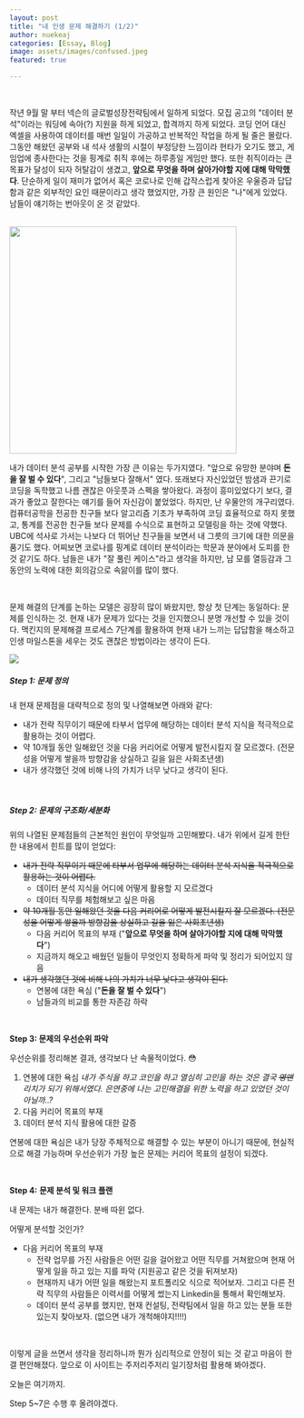 ```yaml
---
layout: post
title: "내 인생 문제 해결하기 (1/2)"
author: nuekeaj
categories: [Essay, Blog]
image: assets/images/confused.jpeg
featured: true

---
```


<br>

작년 9월 말 부터 넥슨의 글로벌성장전략팀에서 일하게 되었다. 모집 공고의 "데이터 분석"이라는 워딩에 속아(?) 지원을 하게 되었고, 합격까지 하게 되었다. 코딩 언어 대신 엑셀을 사용하여 데이터를 매번 일일이 가공하고 반복적인 작업을 하게 될 줄은 몰랐다. 그동안 해왔던 공부와 내 석사 생활의 시절이 부정당한 느낌이라 현타가 오기도 했고, 게임업에 종사한다는 것을 핑계로 취직 후에는 하루종일 게임만 했다. 또한 취직이라는 큰 목표가 달성이 되자 허탈감이 생겼고, **앞으로 무엇을 하며 살아가야할 지에 대해 막막했다**. 단순하게 일이 재미가 없어서 혹은 코로나로 인해 갑작스럽게 찾아온 우울증과 답답함과 같은 외부적인 요인 때문이라고 생각 했었지만, 가장 큰 원인은 "나"에게 있었다. 남들이 얘기하는 번아웃이 온 것 같았다.

<br>

<img src="https://evan-moon.github.io/static/89e6b571a1a59e725c099d90ca7e6397/ee604/thumbnail.png" width=400>



<br>

내가 데이터 분석 공부를 시작한 가장 큰 이유는 두가지였다. "앞으로 유망한 분야며 **돈을 잘 벌 수 있다**", 그리고 "남들보다 잘해서" 였다. 또래보다 자신있었던 밤샘과 끈기로 코딩을 독학했고 나름 괜찮은 아웃풋과 스펙을 쌓아왔다. 과정이 흥미있었다기 보다, 결과가 좋았고 잘한다는 얘기를 들어 자신감이 붙었었다. 하지만, 난 우물안의 개구리였다. 컴퓨터공학을 전공한 친구들 보다 알고리즘 기초가 부족하여 코딩 효율적으로 하지 못했고, 통계를 전공한 친구들 보다 문제를 수식으로 표현하고 모델링을 하는 것에 약했다. UBC에 석사로 가서는 나보다 더 뛰어난 친구들을 보면서 내 그릇의 크기에 대한 의문을 품기도 했다. 어찌보면 코로나를 핑계로 데이터 분석이라는 학문과 분야에서 도피를 한 것 같기도 하다. 남들은 내가 "잘 풀린 케이스"라고 생각을 하지만, 남 모를 열등감과 그 동안의 노력에 대한 회의감으로 속앓이를 많이 했다.

<br>

문제 해결의 단계를 논하는 모델은 굉장히 많이 봐왔지만, 항상 첫 단계는 동일하다: 문제를 인식하는 것. 현재 내가 문제가 있다는 것을 인지했으니 분명 개선할 수 있을 것이다. 맥킨지의 문제해결 프로세스 7단계를 활용하여 현재 내가 느끼는 답답함을 해소하고 인생 마일스톤을 세우는 것도 괜찮은 방법이라는 생각이 든다. 
<br>

<img src="https://t1.daumcdn.net/thumb/R720x0/?fname=http://t1.daumcdn.net/brunch/service/user/7S3Y/image/PTwbolkK2xbZRG9r09z8t1eZRKQ">

<br>

##### Step 1: 문제 정의

내 현재 문제점을 대략적으로 정의 및 나열해보면 아래와 같다:

- 내가 전략 직무이기 때문에 타부서 업무에 해당하는 데이터 분석 지식을 적극적으로 활용하는 것이 어렵다.
- 약 10개월 동안 일해왔던 것을 다음 커리어로 어떻게 발전시킬지 잘 모르겠다. (전문성을 어떻게 쌓을까 방향감을 상실하고 길을 잃은 사회초년생)
- 내가 생각했던 것에 비해 나의 가치가 너무 낮다고 생각이 된다.

<br>

##### Step 2: 문제의 구조화/세분화

위의 나열된 문제점들의 근본적인 원인이 무엇일까 고민해봤다. 내가 위에서 길게 한탄한 내용에서 힌트를 많이 얻었다:

- ~~내가 전략 직무이기 때문에 타부서 업무에 해당하는 데이터 분석 지식을 적극적으로 활용하는 것이 어렵다.~~ 
  - 데이터 분석 지식을 어디에 어떻게 활용할 지 모르겠다
  - 데이터 직무를 체험해보고 싶은 마음
- ~~약 10개월 동안 일해왔던 것을 다음 커리어로 어떻게 발전시킬지 잘 모르겠다. (전문성을 어떻게 쌓을까 방향감을 상실하고 길을 잃은 사회초년생)~~
  - 다음 커리어 목표의 부재 ("**앞으로 무엇을 하며 살아가야할 지에 대해 막막했다**")
  - 지금까지 해오고 배웠던 일들이 무엇인지 정확하게 파악 및 정리가 되어있지 않음
- ~~내가 생각했던 것에 비해 나의 가치가 너무 낮다고 생각이 된다.~~
  - 연봉에 대한 욕심 ("**돈을 잘 벌 수 있다**")
  - 남들과의 비교를 통한 자존감 하락

<br>

**Step 3: 문제의 우선순위 파악**

우선순위를 정리해본 결과, 생각보다 난 속물적이었다. 😳

1. 연봉에 대한 욕심 
   *내가 주식을 하고 코인을 하고 열심히 고민을 하는 것은 결국  ~~영앤~~리치가 되기 위해서였다. 은연중에 나는 고민해결을 위한 노력을 하고 있었던 것이 아닐까..?*
2. 다음 커리어 목표의 부재
3. 데이터 분석 지식 활용에 대한 갈증

연봉에 대한 욕심은 내가 당장 주체적으로 해결할 수 있는 부분이 아니기 때문에, 현실적으로 해결 가능하며 우선순위가 가장 높은 문제는 커리어 목표의 설정이 되겠다. 

<br>

**Step 4:** **문제 분석 및 워크 플랜**

내 문제는 내가 해결한다. 분배 따윈 없다. 

어떻게 분석할 것인가?

- 다음 커리어 목표의 부재
  - 전략 업무를 가진 사람들은 어떤 길을 걸어왔고 어떤 직무를 거쳐왔으며 현재 어떻게 일을 하고 있는 지를 파악 (지원공고 같은 것을 뒤져보자)
  - 현재까지 내가 어떤 일을 해왔는지 포트폴리오 식으로 적어보자. 그리고 다른 전략 직무의 사람들은 이력서를 어떻게 썼는지 Linkedin을 통해서 확인해보자.
  - 데이터 분석 공부를 했지만, 현재 컨설팅, 전략팀에서 일을 하고 있는 분들 또한 있는지 찾아보자. (없으면 내가 개척해야지!!!!)

<br>

이렇게 글을 쓰면서 생각을 정리하니까 뭔가 심리적으로 안정이 되는 것 같고 마음이 한결 편안해졌다. 앞으로 이 사이트는 주저리주저리 일기장처럼 활용해 봐야겠다.

오늘은 여기까지.

Step 5~7은 수행 후 올려야겠다.